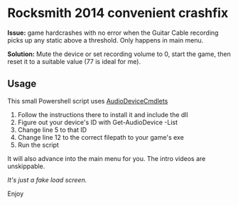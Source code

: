 # Rocksmith 2014 convenient crashfix
**Issue:** 
game hardcrashes with no error when the Guitar Cable recording picks up any static above a threshold.
Only happens in main menu.

**Solution:** Mute the device or set recording volume to 0, start the game, then reset it to a suitable value (77 is ideal for me).

## Usage
This small Powershell script uses [AudioDeviceCmdlets](https://github.com/frgnca/AudioDeviceCmdlets)
1. Follow the instructions there to install it and include the dll
2. Figure out your device's ID with Get-AudioDevice -List
3. Change line 5 to that ID 
4. Change line 12 to the correct filepath to your game's exe
5. Run the script 

It will also advance into the main menu for you. The intro videos are unskippable. 

*It's just a fake load screen.* 

Enjoy